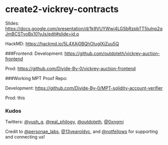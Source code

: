 # create2-vickrey-contracts

Slides: https://docs.google.com/presentation/d/1k9VUYWwi4LGSbRzpbTT5iulnp2qJmBCSTvoBs101yJs/edit#slide=id.p

HackMD: https://hackmd.io/5L4XAj0BQhOlugIXiZuu5Q

###Frontend: 
Development: https://github.com/outdoteth/vickrey-auction-frontend

Prod: https://github.com/Divide-By-0/vickrey-auction-frontend
  
###Working MPT Proof Repo:

Development: https://github.com/Divide-By-0/MPT-solidity-account-verifier

Prod: this

### Kudos

Twitters: [@yush_g](https://twitter.com/yush_g), [@real_philogy](https://twitter.com/real_philogy), [@outdoteth](https://twitter.com/outdoteth), [@0xngmi](https://twitter.com/0xngmi)

Credit to [@personae_labs](https://twitter.com/personae_labs), [@13yearoldvc](https://twitter.com/13yearoldvc), and [@notfellows](https://twitter.com/notfellows) for supporting and connecting us!
